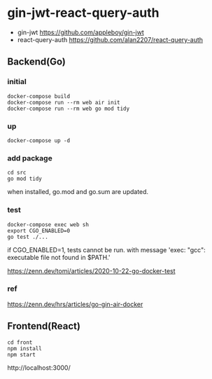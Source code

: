 # gin-jwt-react-query-auth

 - gin-jwt https://github.com/appleboy/gin-jwt
 - react-query-auth https://github.com/alan2207/react-query-auth

## Backend(Go)

### initial

```
docker-compose build
docker-compose run --rm web air init
docker-compose run --rm web go mod tidy
```

### up

```
docker-compose up -d
```

### add package

```
cd src
go mod tidy
```

when installed, go.mod and go.sum are updated.

### test

```
docker-compose exec web sh
export CGO_ENABLED=0
go test ./...
```

if CGO_ENABLED=1, tests cannot be run. with message 'exec: "gcc": executable file not found in $PATH.'

https://zenn.dev/tomi/articles/2020-10-22-go-docker-test

### ref 

https://zenn.dev/hrs/articles/go-gin-air-docker

## Frontend(React)

```
cd front
npm install
npm start
```

http://localhost:3000/
